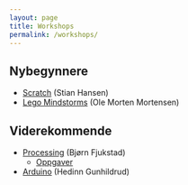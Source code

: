 ```yaml
---
layout: page
title: Workshops
permalink: /workshops/
---
```


## Nybegynnere
- [Scratch](scratch/) (Stian Hansen)
- [Lego Mindstorms](lego/) (Ole Morten Mortensen)

## Viderekommende
- [Processing](processing/presentasjon/) (Bjørn Fjukstad) 
    - [Oppgaver](https://github.com/kodeklubben-tromso/laererkonferanse/releases/download/1.0/oppgaver.zip)
- [Arduino](arduino/) (Hedinn Gunhildrud)
